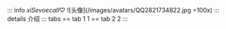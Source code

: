 ::: info _xiSevoecall_♡
![头像](/images/avatars/QQ2821734822.jpg =100x)
::: details 介绍
::: tabs
== tab 1
1
== tab 2
2
:::